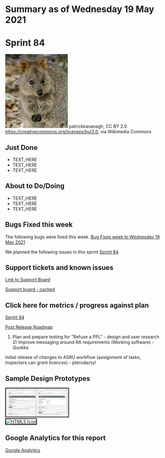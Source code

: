 # Summary as of Wednesday 19 May 2021 

# Sprint 84

![Quokka](graphs/quokka_gripping.jpg)
patrickkavanagh, CC BY 2.0 <https://creativecommons.org/licenses/by/2.0>, via Wikimedia Commons

## Just Done
* TEXT_HERE
* TEXT_HERE
* TEXT_HERE

## About to Do/Doing
* TEXT_HERE
* TEXT_HERE
* TEXT_HERE

## Bugs Fixed this week
The following bugs were fixed this week.
[Bug Fixes week to Wednesday 19 May 2021](graphs/bugs19052021.png)

We planned the following issues in this sprint 
[Sprint 84](graphs/sprint19052021.png)

## Support tickets and known issues
[Link to Support Board](https://collaboration.homeoffice.gov.uk/jira/secure/RapidBoard.jspa?rapidView=1717&selectedIssue=ASSB-253)

[Support board - cached](graphs/supportBoard19052021.png)

## Click here for metrics / progress against plan
[Sprint 84](graphs/progress19052021.png)

[Post Release Roadmap](graphs/roadmap19052021.png)

1) Plan and prepare testing for "Refuse a PPL" - design and user research 2) Improve messaging around RA requirements (Working software) - Quokka

Initial release of changes to ASRU workflow (assignment of tasks, inspectors can grant licences) - pterodactyl

## Sample Design Prototypes
<a href="graphs/proto1_19052021.png"><img src="graphs/proto1_19052021.png" alt="HTML5 Icon" width="200" style="border:2px solid black"></a>
<br>
<a href="graphs/proto2_19052021.png"><img src="graphs/proto2_19052021.png" alt="HTML5 Icon" width="200" style="border:2px solid black"></a>
<br>


## Google Analytics for this report
[Google Analytics](graphs/GA19052021.png)

